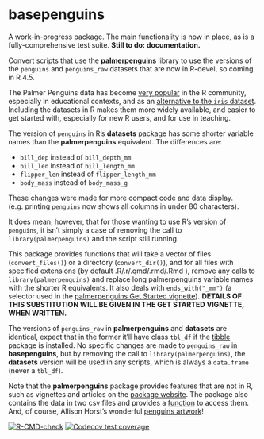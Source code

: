 
<!-- README.md is generated from README.Rmd. Please edit that file -->

# basepenguins

A work-in-progress package. The main functionality is now in place, as
is a fully-comprehensive test suite. **Still to do: documentation.**

Convert scripts that use the
**[palmerpenguins](https://allisonhorst.github.io/palmerpenguins/index.html)**
library to use the versions of the `penguins` and `penguins_raw`
datasets that are now in R-devel, so coming in R 4.5.

The Palmer Penguins data has become [very
popular](https://apreshill.github.io/palmerpenguins-useR-2022/) in the R
community, especially in educational contexts, and as an [alternative to
the `iris`
dataset](https://journal.r-project.org/articles/RJ-2022-020/). Including
the datasets in R makes them more widely available, and easier to get
started with, especially for new R users, and for use in teaching.

The version of `penguins` in R’s **datasets** package has some shorter
variable names than the **palmerpenguins** equivalent. The differences
are:

- `bill_dep` instead of `bill_depth_mm`
- `bill_len` instead of `bill_length_mm`
- `flipper_len` instead of `flipper_length_mm`
- `body_mass` instead of `body_mass_g`

These changes were made for more compact code and data display.
(e.g. printing `penguins` now shows all columns in under 80 characters).

It does mean, however, that for those wanting to use R’s version of
`penguins`, it isn’t simply a case of removing the call to
`library(palmerpenguins)` and the script still running.

This package provides functions that will take a vector of files
(`convert_files()`) or a directory (`convert_dir()`), and for all files
with specified extensions (by default .R/.r/.qmd/.rmd/.Rmd ), remove any
calls to `library(palmerpenguins)` and replace long palmerpenguins
variable names with the shorter R equivalents. It also deals with
`ends_with("_mm")` (a selector used in the [palmerpenguins Get Started
vignette](https://allisonhorst.github.io/palmerpenguins/articles/intro.html)).
**DETAILS OF THIS SUBSTITUTION WILL BE GIVEN IN THE GET STARTED
VIGNETTE, WHEN WRITTEN.**

The versions of `penguins_raw` in **palmerpenguins** and **datasets**
are identical, expect that in the former it’ll have class `tbl_df` if
the [tibble](https://tibble.tidyverse.org) package is installed. No
specific changes are made to `penguins_raw` in **basepenguins**, but by
removing the call to `library(palmerpenguins)`, the **datasets** version
will be used in any scripts, which is always a `data.frame` (never a
`tbl_df`).

Note that the **palmerpenguins** package provides features that are not
in R, such as vignettes and articles on the [package
website](https://allisonhorst.github.io/palmerpenguins/index.html). The
package also contains the data in two csv files and provides a
[function](https://allisonhorst.github.io/palmerpenguins/reference/path_to_file.html)
to access them. And, of course, Allison Horst’s wonderful [penguins
artwork](https://allisonhorst.github.io/palmerpenguins/articles/art.html)!

<!-- badges: start -->

[![R-CMD-check](https://github.com/EllaKaye/basepenguins/actions/workflows/R-CMD-check.yaml/badge.svg)](https://github.com/EllaKaye/basepenguins/actions/workflows/R-CMD-check.yaml)
[![Codecov test
coverage](https://codecov.io/gh/EllaKaye/basepenguins/graph/badge.svg)](https://app.codecov.io/gh/EllaKaye/basepenguins)
<!-- badges: end -->

<!-- 
The goal of basepenguins is to ...
&#10;## Installation
&#10;You can install the development version of basepenguins from [GitHub](https://github.com/) with:
&#10;``` r
# install.packages("pak")
pak::pak("EllaKaye/basepenguins")
```
&#10;-->
